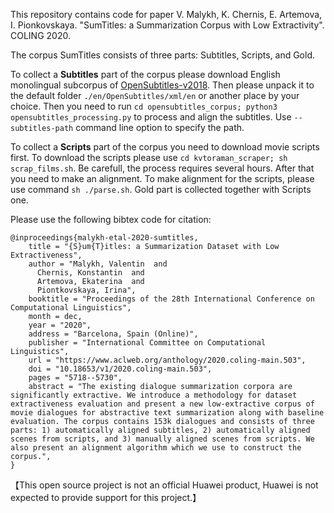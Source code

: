 This repository contains code for paper V. Malykh, K. Chernis, E. Artemova, I. Pionkovskaya. "SumTitles: a Summarization Corpus with Low Extractivity". COLING 2020.

The corpus SumTitles consists of three parts: Subtitles, Scripts, and Gold. 

To collect a **Subtitles** part of the corpus please download English monolingual subcorpus of [OpenSubtitles-v2018](http://opus.nlpl.eu/OpenSubtitles-v2018.php).
Then please unpack it to the default folder `./en/OpenSubtitles/xml/en` or another place by your choice.  Then you need to run 
`cd opensubtitles_corpus; python3 opensubtitles_processing.py` to process and align the subtitles. Use `--subtitles-path` command line option to specify the path.

To collect a **Scripts** part of the corpus you need to download movie scripts first.
To download the scripts please use `cd kvtoraman_scraper; sh scrap_films.sh`. Be carefull, the process requires several hours.
After that you need to make an alignment.
To make alignment for the scripts, please use command `sh ./parse.sh`.
Gold part is collected together with Scripts one.

Please use the following bibtex code for citation: 
```
@inproceedings{malykh-etal-2020-sumtitles,
    title = "{S}um{T}itles: a Summarization Dataset with Low Extractiveness",
    author = "Malykh, Valentin  and
      Chernis, Konstantin  and
      Artemova, Ekaterina  and
      Piontkovskaya, Irina",
    booktitle = "Proceedings of the 28th International Conference on Computational Linguistics",
    month = dec,
    year = "2020",
    address = "Barcelona, Spain (Online)",
    publisher = "International Committee on Computational Linguistics",
    url = "https://www.aclweb.org/anthology/2020.coling-main.503",
    doi = "10.18653/v1/2020.coling-main.503",
    pages = "5718--5730",
    abstract = "The existing dialogue summarization corpora are significantly extractive. We introduce a methodology for dataset extractiveness evaluation and present a new low-extractive corpus of movie dialogues for abstractive text summarization along with baseline evaluation. The corpus contains 153k dialogues and consists of three parts: 1) automatically aligned subtitles, 2) automatically aligned scenes from scripts, and 3) manually aligned scenes from scripts. We also present an alignment algorithm which we use to construct the corpus.",
}
```
【This open source project is not an official Huawei product, Huawei is not expected to provide support for this project.】